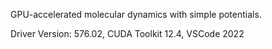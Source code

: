 GPU-accelerated molecular dynamics with simple potentials.

Driver Version: 576.02, CUDA Toolkit 12.4, VSCode 2022
